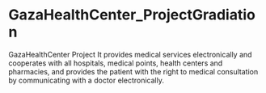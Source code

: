 # GazaHealthCenter_ProjectGradiation
GazaHealthCenter Project It provides medical services electronically and cooperates with all hospitals, medical points, health centers and pharmacies, and provides the patient with the right to medical consultation by communicating with a doctor electronically.

